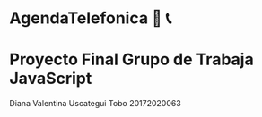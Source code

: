 # AgendaTelefonica :bookmark_tabs: :telephone_receiver: 

# Proyecto Final Grupo de Trabaja JavaScript

Diana Valentina Uscategui Tobo 20172020063